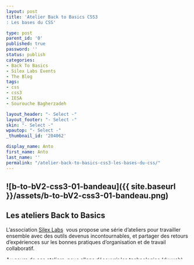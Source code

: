 ```yaml
---
layout: post
title: 'Atelier Back to Basics CSS3
: Les bases du CSS'

type: post
parent_id: '0'
published: true
password: ''
status: publish
categories:
- Back To Basics
- Silex Labs Events
- The Blog
tags:
- css
- css3
- IESA
- Sourouche Bagherzadeh

layout_header: "- Select -"
layout_footer: "- Select -"
skin: "- Select -"
wpautop: "- Select -"
_thumbnail_id: '204062'

display_name: Anto
first_name: Anto
last_name: ''
permalink: "/atelier-back-to-basics-css3-les-bases-du-css/"
---
```


![b-to-bV2-css3-01-bandeau]({{ site.baseurl }}/assets/b-to-bV2-css3-01-bandeau.png)
-----------------------------------------------------------------------------------

Les ateliers Back to Basics
---------------------------

L’association [Silex Labs](https://www.silexlabs.org/)  vous propose une série d’ateliers pour travailler ensemble avec des outils devenus incontournables, et partager des retours d’expériences sur les bonnes pratiques d’organisation et de travail collaboratif.

Au cours de ces ateliers, nous allons découvrir les technologies (du web) utilisées pour la création de sites internet
: 
1.  HTML5
2.  CSS3
3.  JavaScript
4.  Node.js
5.  [PHP](https://www.silexlabs.org/atelier-back-to-basics-php "Back to Basics PHP")

Chaque atelier commencera par une courte partie théorique sur la technologie présentée et sera suivie d’exercices pratiques.

À la fin du cycle, les participants connaîtront les principaux langages du développement web et des ressources seront mises à leur disposition afin d’approfondir leurs connaissances.

Les ateliers CSS3
-----------------

CSS3 (Cascading Style Sheets, ou feuilles de styles en cascade) permet de modifier la présentation des éléments HTML
: couleur, taille, police de caractères, mais aussi la position sur la page, largeur, hauteur, empilement, bref tout ce qui touche à la mise en page d’un document HTML. Ainsi, un même document HTML pourra changer d’apparence sans changer de structure, grâce uniquement à la modification des règles CSS qui lui sont appliquées. L’HTML gère le fond et le CSS la mise en forme.

On vous propose 2 ateliers pour entrer dans le CSS
: 
*   Atelier CSS #1
: Les Bases du CSS
*   [Atelier CSS #2
: le CSS à l'heure du responsive](https://www.silexlabs.org/atelier-back-to-basics-css-le-css-a-lheure-du-responsive "Atelier Back to Basics CSS
: le CSS à l'heure du responsive")

**Au programme**
----------------

### **Introduction **

*   langage qui permet de styliser le contenu crée en HTML
*   La théorie par la pratique

### **Les bases du langage **

*   La cascade
    *   2 sources de styles
: utilisateurs et user agent
    *   héritage css
    *   poids des sélecteurs
*   Les propriétés du langage CSS
*   propriétés par défaut des user agents
(display: inline -> span)
    *   propriétés classiques (exemples)
    *   propriétés condensées
    *   propriétés préfixées

### **La pratique**

*   Créer et lier feuilles CSS et HTML
*   Nommer sa classe

**Intervenant**
---------------

Cet atelier sera animé par Sourouche Bagherzadeh, Web designer et développeur front freelance spécialisé dans la création de sites internet tous domaines.

****![tof-sourouche]({{ site.baseurl }}/assets/tof-sourouche.jpg)****

Site internet


Linked in


Twitter
: [@sourouche](https://twitter.com/sourouche)

Date et lieu
------------

Réservez votre mardi 13 janvier 2015 et venez à [l’IESA Multimédia](http://www.iesamultimedia.fr/) 5 rue Saint-Augustin, 75002 Paris.

**Inscrivez-vous vite !**

[Billetterie en ligne](http://www.eventbrite.fr/r/etckt) pour [Atelier Back to Basics CSS3


![b-to-bV2-css3-01-carre]({{ site.baseurl }}/assets/b-to-bV2-css3-01-carre.png)